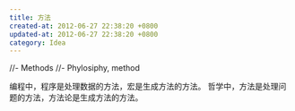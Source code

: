 ```yaml
---
title: 方法
created-at: 2012-06-27 22:38:20 +0800
updated-at: 2012-06-27 22:38:20 +0800
category: Idea
---
```


//- Methods
//- Phylosiphy, method

编程中，程序是处理数据的方法，宏是生成方法的方法。
哲学中，方法是处理问题的方法，方法论是生成方法的方法。
